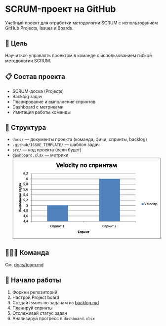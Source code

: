 # SCRUM-проект на GitHub

Учебный проект для отработки методологии SCRUM с использованием GitHub Projects, Issues и Boards.

## 🔧 Цель
Научиться управлять проектом в команде с использованием гибкой методологии SCRUM.

## 📋 Состав проекта
- SCRUM-доска (Projects)
- Backlog задач
- Планирование и выполнение спринтов
- Dashboard с метриками
- Имитация работы команды

## 📁 Структура
- `docs/` — документы проекта (команда, фичи, спринты, backlog)
- `.github/ISSUE_TEMPLATE/` — шаблон задач
- `src/` — код проекта (если будет)
- `dashboard.xlsx` — метрики
![Метрики проекта](docs/FinalStat.png)


## 🧑‍🤝‍🧑 Команда
См. [docs/team.md](docs/team.md)

## 🚀 Начало работы
1. Форкни репозиторий
2. Настрой Project board
3. Создай Issues по задачам из [backlog.md](docs/backlog.md)
4. Планируй спринты
5. Отслеживай статус задач
6. Анализируй прогресс в `dashboard.xlsx`
